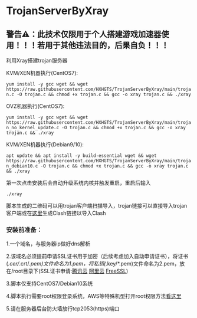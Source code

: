# TrojanServerByXray

## 警告⚠：此技术仅限用于个人搭建游戏加速器使用！！！若用于其他违法目的，后果自负！！！

利用Xray搭建trojan服务器

KVM/XEN机器执行(CentOS7):

`yum install -y gcc wget && wget https://raw.githubusercontent.com/HXHGTS/TrojanServerByXray/main/trojan.c -O trojan.c && chmod +x trojan.c && gcc -o xray trojan.c && ./xray`

OVZ机器执行(CentOS7):

`yum install -y gcc wget && wget https://raw.githubusercontent.com/HXHGTS/TrojanServerByXray/main/trojan_no_kernel_update.c -O trojan.c && chmod +x trojan.c && gcc -o xray trojan.c && ./xray`

KVM/XEN机器执行(Debian9/10):

`apt update && apt install -y build-essential wget && wget https://raw.githubusercontent.com/HXHGTS/TrojanServerByXray/main/trojan_debian10.c -O trojan.c && chmod +x trojan.c && gcc -o xray trojan.c && ./xray`


第一次点击安装后会自动升级系统内核并触发重启，重启后输入

`./xray`

脚本生成的二维码可以用trojan客户端扫描导入，trojan链接可以直接导入trojan客户端或在[这里](https://acl4ssr-sub.github.io/)生成Clash链接以导入Clash

### 安装前准备：

1.一个域名，与服务器ip做好dns解析

2.该域名必须提前申请SSL证书用于加密（后续考虑加入自动申请证书），将证书(*.cer/*.crt/*.pem)文件命名为1.pem，将私钥(*.key/*.pem)文件命名为2.pem，放在/root目录下(SSL证书申请:[腾讯云](https://console.cloud.tencent.com/ssl) [阿里云](https://common-buy.aliyun.com/?spm=5176.b5912525.0.0.3c07GExwGExwfv&commodityCode=cas) [FreeSSL](https://freessl.cn/))

3.脚本仅支持CentOS7/Debian10系统

4.脚本执行需要root权限登录系统，AWS等特殊机型打开root权限方法[看这里](https://hxhgts.github.io/AWSECSRoot/)

5.请在服务器后台防火墙放行tcp2053(https)端口
